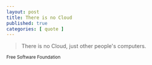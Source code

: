 ```yaml
---
layout: post
title: There is no Cloud
published: true
categories: [ quote ]
---
```


<blockquote>
There is no Cloud, just other people's computers.
</blockquote>
<small>Free Software Foundation</small>
